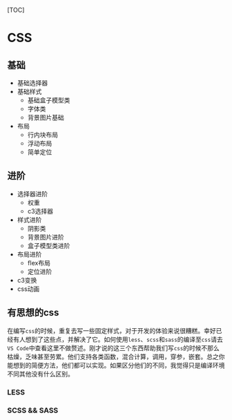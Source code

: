 [TOC]



# CSS

## 基础

- 基础选择器
- 基础样式
  - 基础盒子模型类
  - 字体类
  - 背景图片基础
- 布局
  - 行内块布局
  - 浮动布局
  - 简单定位

## 进阶

- 选择器进阶
  - 权重
  - c3选择器
- 样式进阶
  - 阴影类
  - 背景图片进阶
  - 盒子模型类进阶
- 布局进阶
  - flex布局
  - 定位进阶
- c3变换
- css动画

## 有思想的css

​	在编写`css`的时候，重复去写一些固定样式，对于开发的体验来说很糟糕。幸好已经有人想到了这些点，并解决了它。如何使用`less`、`scss`和`sass`的编译至`css`请去`VS Code`中查看这里不做赘述。刚才说的这三个东西帮助我们写`css`的时候不那么枯燥，乏味甚至劳累。他们支持各类函数，混合计算，调用，穿参，嵌套。总之你能想到的简便方法，他们都可以实现。如果区分他们的不同，我觉得只是编译环境不同其他没有什么区别。

### LESS



### SCSS && SASS